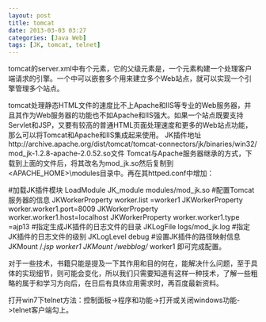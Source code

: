 ```yaml
---
layout: post
title: tomcat
date: 2013-03-03 03:27
categories: [Java Web]
tags: [JK, tomcat, telnet]
---
```

tomcat的server.xml中有个<Host>元素，它的父级元素是<Engine>，一个<Engine>元素构建一个处理客户端请求的引擎。一个<Engine>中可以嵌套多个<Host>用来建立多个Web站点，就可以实现一个引擎管理多个站点。


tomcat处理静态HTML文件的速度比不上Apache和IIS等专业的Web服务器，并且其作为Web服务器的功能也不如Apache和IIS强大。如果一个站点既要支持Servlet和JSP，又要有较高的普通HTML页面处理速度和更多的Web站点功能，那么可以将Tomcat和Apache和IIS集成起来使用。
JK插件地址http://archive.apache.org/dist/tomcat/tomcat-connectors/jk/binaries/win32/ mod_jk-1.2.8-apache-2.0.52.so文件
Tomcat与Apache服务器继承的方式，下载到上面的文件后，将其改名为mod_jk.so然后复制到<APACHE_HOME>\modules目录中。再在其httped.conf中增加：


#加载JK插件模块
LoadModule JK_module modules/mod_jk.so
#配置Tomcat服务器的信息
JKWorkerProperty worker.list =worker1
JKWorkerProperty worker.worker1.port=8009
JKWorkerProperty worker.worker1.host=localhost
JKWorkerProperty worker.worker1.type =ajp13
#指定生成JK插件的日志文件的目录
JKLogFile logs/mod_jk.log
#指定JK插件的日志文件的级别
JKLogLevel debug
#设置JK插件的路径映射信息
JKMount /*.jsp worker1
JKMount /webblog/* worker1
即可完成配置。


对于一些技术，书籍只能是提及一下其作用和目的何在，能解决什么问题，至于具体的实现细节，则可能会变化，所以我们只需要知道有这样一种技术，了解一些粗略的属于和学习方向后，在日后有具体应用需求时，再百度最新资料。


打开win7下telnet方法：控制面板->程序和功能->打开或关闭windows功能->telnet客户端勾上。
   